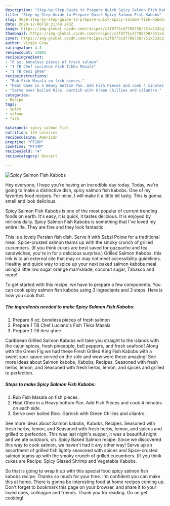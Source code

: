 ```yaml
---
description: "Step-by-Step Guide to Prepare Quick Spicy Salmon Fish Kabobs"
title: "Step-by-Step Guide to Prepare Quick Spicy Salmon Fish Kabobs"
slug: 4628-step-by-step-guide-to-prepare-quick-spicy-salmon-fish-kabobs
date: 2020-12-06T16:21:49.243Z
image: https://img-global.cpcdn.com/recipes/c2f8775cd7708758/751x532cq70/spicy-salmon-fish-kabobs-recipe-main-photo.jpg
thumbnail: https://img-global.cpcdn.com/recipes/c2f8775cd7708758/751x532cq70/spicy-salmon-fish-kabobs-recipe-main-photo.jpg
cover: https://img-global.cpcdn.com/recipes/c2f8775cd7708758/751x532cq70/spicy-salmon-fish-kabobs-recipe-main-photo.jpg
author: Virgie Gray
ratingvalue: 4.3
reviewcount: 33801
recipeingredient:
- "6 oz. boneless pieces of fresh salmon"
- "1 TB Chef Lucianos Fish Tikka Masala"
- "1 TB desi ghee"
recipeinstructions:
- "Rub Fish Masala on fish pieces."
- "Heat Ghee in a Heavy bottom Pan. Add Fish Pieces and cook 4 minutes on each side."
- "Serve over boiled Rice. Garnish with Green Chillies and cilantro."
categories:
- Recipe
tags:
- spicy
- salmon
- fish

katakunci: spicy salmon fish 
nutrition: 143 calories
recipecuisine: American
preptime: "PT28M"
cooktime: "PT44M"
recipeyield: "4"
recipecategory: Dessert

---
```



![Spicy Salmon Fish Kabobs](https://img-global.cpcdn.com/recipes/c2f8775cd7708758/751x532cq70/spicy-salmon-fish-kabobs-recipe-main-photo.jpg)

Hey everyone, I hope you're having an incredible day today. Today, we're going to make a distinctive dish, spicy salmon fish kabobs. One of my favorites food recipes. For mine, I will make it a little bit tasty. This is gonna smell and look delicious.

Spicy Salmon Fish Kabobs is one of the most popular of current trending foods on earth. It's easy, it is quick, it tastes delicious. It is enjoyed by millions daily. Spicy Salmon Fish Kabobs is something that I've loved my entire life. They are fine and they look fantastic.

This is a lovely Persian fish dish. Serve it with Sabzi Polow for a traditional meal. Spice-crusted salmon teams up with the smoky crunch of grilled cucumbers. (If you think cukes are best saved for gazpacho and tea sandwiches, you&#39;re in for a delicious surprise.) Grilled Salmon Kabobs. this link is to an external site that may or may not meet accessibility guidelines. Healthy and quick way to spice up your next baked salmon kabobs meal using a little low sugar orange marmalade, coconut sugar, Tabasco and more!


To get started with this recipe, we have to prepare a few components. You can cook spicy salmon fish kabobs using 3 ingredients and 3 steps. Here is how you cook that.

<!--inarticleads1-->

##### The ingredients needed to make Spicy Salmon Fish Kabobs:

1. Prepare 6 oz. boneless pieces of fresh salmon
1. Prepare 1 TB Chef Luciano&#39;s Fish Tikka Masala
1. Prepare 1 TB desi ghee


Caribbean Grilled Salmon Kabobs will take you straight to the islands with the cajun spices, fresh pineapple, bell peppers, and fresh seafood! Along with the Green Fig we had these Fresh Grilled King Fish Kabobs with a sweet sour sauce served on the side and wow were these amazing! See more ideas about Salmon kabobs, Kabobs, Recipes. Seasoned with fresh herbs, lemon, and Seasoned with fresh herbs, lemon, and spices and grilled to perfection. 

<!--inarticleads2-->

##### Steps to make Spicy Salmon Fish Kabobs:

1. Rub Fish Masala on fish pieces.
1. Heat Ghee in a Heavy bottom Pan. Add Fish Pieces and cook 4 minutes on each side.
1. Serve over boiled Rice. Garnish with Green Chillies and cilantro.


See more ideas about Salmon kabobs, Kabobs, Recipes. Seasoned with fresh herbs, lemon, and Seasoned with fresh herbs, lemon, and spices and grilled to perfection. This was last night&#39;s supper, it was a beautiful night and we ate outdoors, oh. Spicy Baked Salmon recipe: Since we discovered this way to cook salmon, we haven&#39;t had it any other way! Serve up an assortment of grilled fish lightly seasoned with spices and Spice-crusted salmon teams up with the smoky crunch of grilled cucumbers. (If you think cukes are Recipe: Spicy Glazed Shrimp and Vegetable Kabobs. 

So that is going to wrap it up with this special food spicy salmon fish kabobs recipe. Thanks so much for your time. I'm confident you can make this at home. There is gonna be interesting food at home recipes coming up. Don't forget to bookmark this page on your browser, and share it to your loved ones, colleague and friends. Thank you for reading. Go on get cooking!
